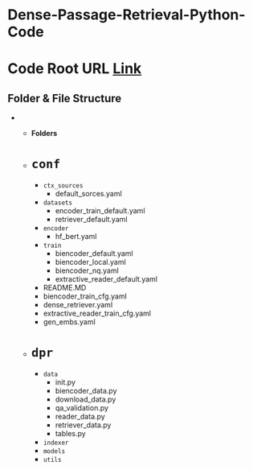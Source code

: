 # Dense-Passage-Retrieval-Python-Code

# Code Root URL [Link](https://github.com/facebookresearch/DPR/tree/a31212dc0a54dfa85d8bfa01e1669f149ac832b7)

## Folder & File Structure

+ - **Folders**
   - # `conf`
     - `ctx_sources`
       - default_sorces.yaml
     - `datasets`
       - encoder_train_default.yaml
       - retriever_default.yaml
     - `encoder`
       - hf_bert.yaml
     - `train`
       - biencoder_default.yaml
       - biencoder_local.yaml
       - biencoder_nq.yaml
       - extractive_reader_default.yaml
     - README.MD
     - biencoder_train_cfg.yaml
     - dense_retriever.yaml
     - extractive_reader_train_cfg.yaml
     - gen_embs.yaml

   - # `dpr`
      - `data`
         - init.py
         - biencoder_data.py
         - download_data.py
         - qa_validation.py
         - reader_data.py
         - retriever_data.py
         - tables.py
      - `indexer`
      - `models`
      - `utils`
     


    
